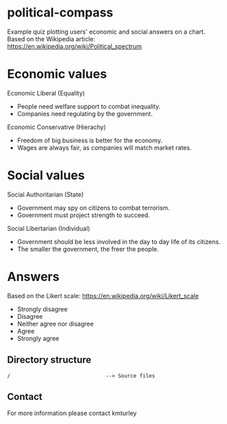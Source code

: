 # political-compass

Example quiz plotting users' economic and social answers on a chart. Based on the Wikipedia article:
https://en.wikipedia.org/wiki/Political_spectrum


# Economic values

Economic Liberal (Equality)
- People need welfare support to combat inequality.
- Companies need regulating by the government.

Economic Conservative (Hierachy)
- Freedom of big business is better for the economy.
- Wages are always fair, as companies will match market rates.


# Social values

Social Authoritarian (State)
- Government may spy on citizens to combat terrorism.
- Government must project strength to succeed.

Social Libertarian (Individual)
- Government should be less involved in the day to day life of its citizens.
- The smaller the government, the freer the people.


# Answers

Based on the Likert scale:
https://en.wikipedia.org/wiki/Likert_scale

- Strongly disagree
- Disagree
- Neither agree nor disagree
- Agree
- Strongly agree


## Directory structure

    /                               --> Source files


## Contact

For more information please contact kmturley
